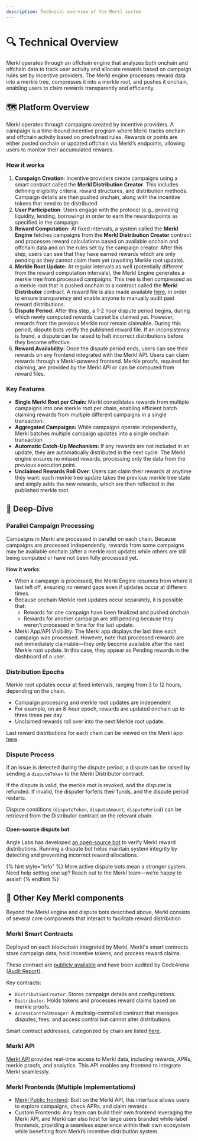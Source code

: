 ```yaml
---
description: Technical overview of the Merkl system
---
```


# 🔍 Technical Overview

Merkl operates through an offchain engine that analyzes both onchain and offchain data to track user activity and allocate rewards based on campaign rules set by incentive providers. The Merkl engine processes reward data into a merkle tree, compresses it into a merkle root, and pushes it onchain, enabling users to claim rewards transparently and efficiently.

## 🗺️ Platform Overview

Merkl operates through campaigns created by incentive providers. A campaign is a time-bound incentive program where Merkl tracks onchain and offchain activity based on predefined rules. Rewards or points are either posted onchain or updated offchain via Merkl’s endpoints, allowing users to monitor their accumulated rewards.

### How it works

1. **Campaign Creation**: Incentive providers create campaigns using a smart contract called the **Merkl Distribution Creator**. This includes defining eligibility criteria, reward structures, and distribution methods. Campaign details are then pushed onchain, along with the incentive tokens that need to be distributed
2. **User Participation**: Users engage with the protocol (e.g., providing liquidity, lending, borrowing) in order to earn the rewards/points as specified in the campaign.
3. **Reward Computation:** At fixed intervals, a system called the **Merkl Engine** fetches campaigns from the **Merkl Distribution Creator** contract and processes reward calculations based on available onchain and offchain data and on the rules set by the campaign creator. After this step, users can see that they have earned rewards which are only pending as they cannot claim them yet (awaiting Merkle root update).
4. **Merkle Root Update:** At regular intervals as well (potentially different from the reward computation intervals), the Merkl Engine generates a merkle tree from processed campaigns. This tree is then compressed as a merkle root that is pushed onchain to a contract called the **Merkl Distributor** contract. A reward file is also made available [here](https://app.merkl.xyz/status), in order to ensure transparency and enable anyone to manually audit past reward distributions.
5. **Dispute Period:** After this step, a 1-2 hour dispute period begins, during which newly computed rewards cannot be claimed yet. However, rewards from the previous Merkle root remain claimable. During this period, dispute bots verify the published reward file. If an inconsistency is found, a dispute can be raised to halt incorrect distributions before they become effective.
6. **Reward Availability:** Once the dispute period ends, users can see their rewards on any frontend integrated with the Merkl API. Users can claim rewards through a Merkl-powered frontend. Merkle proofs, required for claiming, are provided by the Merkl API or can be computed from reward files.

### Key Features

- **Single Merkl Root per Chain:** Merkl consolidates rewards from multiple campaigns into one merkle root per chain, enabling efficient batch claiming rewards from multiple different campaigns in a single transaction.
- **Aggregated Campaigns:** While campaigns operate independently, Merkl batches multiple campaign updates into a single onchain transaction
- **Automatic Catch-Up Mechanism:** If any rewards are not included in an update, they are automatically distributed in the next cycle. The Merkl engine ensures no missed rewards, processing only the data from the previous execution point.
- **Unclaimed Rewards Roll Over**: Users can claim their rewards at anytime they want: each merkle tree update takes the previous merkle tree state and simply adds the new rewards, which are then reflected in the published merkle root.

## 🤿 Deep-Dive

### Parallel Campaign Processing

Campaigns in Merkl are processed in parallel on each chain. Because campaigns are processed independently, rewards from some campaigns may be available onchain (after a merkle root update) while others are still being computed or have not been fully processed yet.

**How it works**:

- When a campaign is processed, the Merkl Engine resumes from where it last left off, ensuring no reward gaps even if updates occur at different times.
- Because onchain Merkle root updates occur separately, it is possible that:
  - Rewards for one campaign have been finalized and pushed onchain.
  - Rewards for another campaign are still pending because they weren’t processed in time for the last update.
- Merkl App/API Visibility: The Merkl app displays the last time each campaign was processed. However, note that processed rewards are not immediately claimable—they only become available after the next Merkle root update. In this case, they appear as Pending rewards in the dashboard of a user.

### Distribution Epochs

Merkle root updates occur at fixed intervals, ranging from 3 to 12 hours, depending on the chain.

- Campaign processing and merkle root updates are independent
- For example, on an 8-hour epoch, rewards are updated onchain up to three times per day
- Unclaimed rewards roll over into the next Merkle root update.

Last reward distributions for each chain can be viewed on the Merkl app [here](https://app.merkl.xyz/status).

### Dispute Process

If an issue is detected during the dispute period, a dispute can be raised by sending a `disputeToken` to the Merkl Distributor contract.

If the dispute is valid, the merkle root is revoked, and the disputer is refunded. If invalid, the disputer forfeits their funds, and the dispute period restarts.

Dispute conditions (`disputeToken`, `disputeAmount`, `disputePeriod`) can be retrieved from the Distributor contract on the relevant chain.

#### Open-source dispute bot

Angle Labs has developed [an open-source bot](https://github.com/AngleProtocol/merkl-dispute) to verify Merkl reward distributions. Running a dispute bot helps maintain system integrity by detecting and preventing incorrect reward allocations.

{% hint style="info" %}
More active dispute bots mean a stronger system. Need help setting one up? Reach out to the Merkl team—we’re happy to assist!
{% endhint %}

## 📌 Other Key Merkl components

Beyond the Merkl engine and dispute bots described above, Merkl consists of several core components that interact to facilitate reward distribution

### Merkl Smart Contracts

Deployed on each blockchain integrated by Merkl, Merkl's smart contracts store campaign data, hold incentive tokens, and process reward claims.

These contract are [publicly available](https://github.com/AngleProtocol/merkl-contracts) and have been audited by Code4rena ([Audit Report](https://code4rena.com/reports/2023-06-angle)).

Key contracts:

- `DistributionCreator`: Stores campaign details and configurations.
- `Distributor`: Holds tokens and processes reward claims based on merkle proofs.
- `AccessControlManager`: A multisig-controlled contract that manages disputes, fees, and access control but cannot alter distributions.

Smart contract addresses, categorized by chain are listed [here](https://app.merkl.xyz/status).

### Merkl API

[Merkl API](../integrate-merkl/app.md) provides real-time access to Merkl data, including rewards, APRs, merkle proofs, and analytics. This API enables any frontend to integrate Merkl seamlessly.

### Merkl Frontends (Multiple Implementations)

- [Merkl Public frontend](https://app.merkl.xyz): Built on the Merkl API, this interface allows users to explore campaigns, check APRs, and claim rewards.
- Custom Frontends: Any team can build their own frontend leveraging the Merkl API, and Merkl can also host for large users branded white-label frontends, providing a seamless experience within their own ecosystem while benefiting from Merkl’s incentive distribution system.
